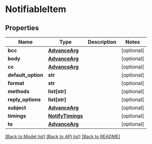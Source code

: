 # NotifiableItem

## Properties
Name | Type | Description | Notes
------------ | ------------- | ------------- | -------------
**bcc** | [**AdvanceArg**](AdvanceArg.md) |  | [optional] 
**body** | [**AdvanceArg**](AdvanceArg.md) |  | [optional] 
**cc** | [**AdvanceArg**](AdvanceArg.md) |  | [optional] 
**default_option** | **str** |  | [optional] 
**format** | **str** |  | [optional] 
**methods** | **list[str]** |  | [optional] 
**reply_options** | **list[str]** |  | [optional] 
**subject** | [**AdvanceArg**](AdvanceArg.md) |  | [optional] 
**timings** | [**NotifyTimings**](NotifyTimings.md) |  | [optional] 
**to** | [**AdvanceArg**](AdvanceArg.md) |  | [optional] 

[[Back to Model list]](README.md#documentation-for-models) [[Back to API list]](README.md#documentation-for-api-endpoints) [[Back to README]](README.md)


